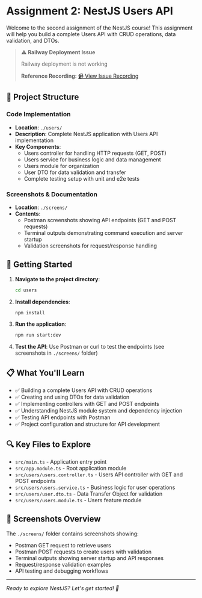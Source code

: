 # Assignment 2: NestJS Users API

Welcome to the second assignment of the NestJS course! This assignment will help you build a complete Users API with CRUD operations, data validation, and DTOs.

> **⚠️ Railway Deployment Issue**
>
> Railway deployment is not working
>
> **Reference Recording:** [📹 View Issue Recording](/screens/railway_not_working.mp4)

## 📁 Project Structure

### Code Implementation

- **Location**: `./users/`
- **Description**: Complete NestJS application with Users API implementation
- **Key Components**:
  - Users controller for handling HTTP requests (GET, POST)
  - Users service for business logic and data management
  - Users module for organization
  - User DTO for data validation and transfer
  - Complete testing setup with unit and e2e tests

### Screenshots & Documentation

- **Location**: `./screens/`
- **Contents**:
  - Postman screenshots showing API endpoints (GET and POST requests)
  - Terminal outputs demonstrating command execution and server startup
  - Validation screenshots for request/response handling

## 🚀 Getting Started

1. **Navigate to the project directory**:

   ```bash
   cd users
   ```

2. **Install dependencies**:

   ```bash
   npm install
   ```

3. **Run the application**:

   ```bash
   npm run start:dev
   ```

4. **Test the API**: Use Postman or curl to test the endpoints (see screenshots in `./screens/` folder)

## 📋 What You'll Learn

- ✅ Building a complete Users API with CRUD operations
- ✅ Creating and using DTOs for data validation
- ✅ Implementing controllers with GET and POST endpoints
- ✅ Understanding NestJS module system and dependency injection
- ✅ Testing API endpoints with Postman
- ✅ Project configuration and structure for API development

## 🔍 Key Files to Explore

- `src/main.ts` - Application entry point
- `src/app.module.ts` - Root application module
- `src/users/users.controller.ts` - Users API controller with GET and POST endpoints
- `src/users/users.service.ts` - Business logic for user operations
- `src/users/user.dto.ts` - Data Transfer Object for validation
- `src/users/users.module.ts` - Users feature module

## 📸 Screenshots Overview

The `./screens/` folder contains screenshots showing:

- Postman GET request to retrieve users
- Postman POST requests to create users with validation
- Terminal outputs showing server startup and API responses
- Request/response validation examples
- API testing and debugging workflows

---

_Ready to explore NestJS? Let's get started! 🎯_
